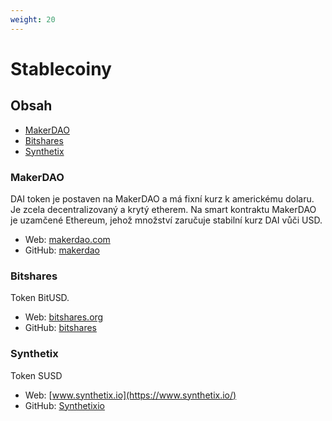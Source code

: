 ```yaml
---
weight: 20
---
```


# Stablecoiny


## Obsah

- [MakerDAO](#MakerDAO)
- [Bitshares](#Bitshares)
- [Synthetix](#Synthetix)



### MakerDAO

DAI token je postaven na MakerDAO a má fixní kurz k americkému dolaru. Je zcela decentralizovaný a krytý etherem. Na smart kontraktu MakerDAO je uzamčené Ethereum, jehož množství zaručuje stabilní kurz DAI vůči USD.

- Web: [makerdao.com](https://makerdao.com/)
- GitHub: [makerdao](https://github.com/makerdao)



### Bitshares

Token BitUSD.

- Web: [bitshares.org](https://bitshares.org/)
- GitHub: [bitshares](https://github.com/bitshares)



### Synthetix

Token SUSD

- Web: [www.synthetix.io](https://www.synthetix.io/)
- GitHub: [Synthetixio](https://github.com/Synthetixio)
